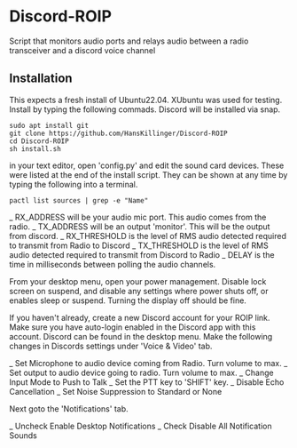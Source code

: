 # Discord-ROIP
Script that monitors audio ports and relays audio between a radio transceiver and a discord voice channel

## Installation
This expects a fresh install of Ubuntu22.04. XUbuntu was used for testing. Install by typing the following commads. Discord will be installed via snap. 

```
sudo apt install git
git clone https://github.com/HansKillinger/Discord-ROIP
cd Discord-ROIP
sh install.sh
```

in your text editor, open 'config.py' and edit the sound card devices. These were listed at the end of the install script. They can be shown at any time by typing the following into a terminal. 
```
pactl list sources | grep -e "Name"
```

_ RX_ADDRESS will be your audio mic port. This audio comes from the radio. 
_ TX_ADDRESS will be an output 'monitor'. This will be the output from discord.
_ RX_THRESHOLD is the level of RMS audio detected required to transmit from Radio to Discord
_ TX_THRESHOLD is the level of RMS audio detected required to transmit from Discord to Radio
_ DELAY is the time in milliseconds between polling the audio channels.

From your desktop menu, open your power management.  Disable lock screen on suspend, and disable any settings where power shuts off, or enables sleep or suspend. Turning the display off should be fine.

If you haven't already, create a new Discord account for your ROIP link. Make sure you have auto-login enabled in the Discord app with this account. Discord can be found in the desktop menu. Make the following changes in Discords settings under 'Voice & Video' tab.

_ Set Microphone to audio device coming from Radio. Turn volume to max.
_ Set output to audio device going to radio. Turn volume to max.
_ Change Input Mode to Push to Talk
_ Set the PTT key to 'SHIFT' key.
_ Disable Echo Cancellation
_ Set Noise Suppression to Standard or None

Next goto the 'Notifications' tab.

_ Uncheck Enable Desktop Notifications
_ Check Disable All Notification Sounds

